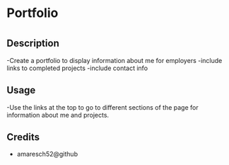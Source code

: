 # Portfolio
# <Adam Maresch Portfolio>
## Description
-Create a portfolio to display information about me for employers
-include links to completed projects
-include contact info



## Usage
-Use the links at the top to go to different sections of the page for information about me and projects.

## Credits
- amaresch52@github